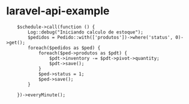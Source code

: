 # laravel-api-example

        $schedule->call(function () {
            Log::debug("Iniciando calculo de estoque");
            $pedidos = Pedido::with(['produtos'])->where('status', 0)->get();
            foreach($pedidos as $ped) {
                foreach($ped->produtos as $pdt) {
                    $pdt->inventory -= $pdt->pivot->quantity;
                    $pdt->save();
                }
                $ped->status = 1;
                $ped->save();
            }
            
        })->everyMinute();
